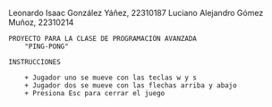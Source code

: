 Leonardo Isaac González Yáñez, 22310187
Luciano Alejandro Gómez Muñoz, 22310214

    PROYECTO PARA LA CLASE DE PROGRAMACIÓN AVANZADA
        "PING-PONG"

    INSTRUCCIONES

        + Jugador uno se mueve con las teclas w y s
        + Jugador dos se mueve con las flechas arriba y abajo
        + Presiona Esc para cerrar el juego

